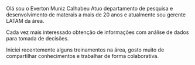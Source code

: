 Olá sou o Everton Muniz Calhabeu
Atuo departamento de pesquisa e desenvolvimento de materais a mais de 20 anos e atualmente sou gerente LATAM da área.

Cada vez mais interessado obtenção de informações com análise de dados para tomada de decisões.

Iniciei recentemente alguns treinamentos na área, gosto muito de compartilhar conhecimentos e trabalhar de forma colaborativa.
<!--
**evcalha/evcalha** is a ✨ _special_ ✨ repository because its `README.md` (this file) appears on your GitHub profile.

Here are some ideas to get you started:

- 🔭 I’m currently working on ...
- 🌱 I’m currently learning ...
- 👯 I’m looking to collaborate on ...
- 🤔 I’m looking for help with ...
- 💬 Ask me about ...
- 📫 How to reach me: ...
- 😄 Pronouns: ...
- ⚡ Fun fact: ...
-->
